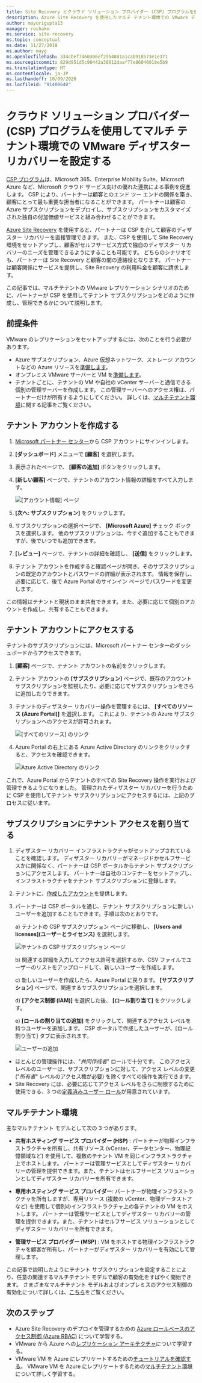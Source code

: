 ```yaml
---
title: Site Recovery とクラウド ソリューション プロバイダー (CSP) プログラムを使用してマルチ テナント環境で Azure への VMware ディザスター リカバリーを設定する | Microsoft Docs
description: Azure Site Recovery を使用したマルチ テナント環境での VMware ディザスター リカバリーを設定する方法について説明します。
author: mayurigupta13
manager: rochakm
ms.service: site-recovery
ms.topic: conceptual
ms.date: 11/27/2018
ms.author: mayg
ms.openlocfilehash: 334cbef7460306ef2954881a1cab918573e1e371
ms.sourcegitcommit: 829d951d5c90442a38012daaf77e86046018e5b9
ms.translationtype: HT
ms.contentlocale: ja-JP
ms.lasthandoff: 10/09/2020
ms.locfileid: "91400640"
---
```

# <a name="set-up-vmware-disaster-recovery-in-a-multi-tenancy-environment-with-the-cloud-solution-provider-csp-program"></a>クラウド ソリューション プロバイダー (CSP) プログラムを使用してマルチ テナント環境での VMware ディザスター リカバリーを設定する

[CSP プログラム](https://partner.microsoft.com/cloud-solution-provider)は、Microsoft 365、Enterprise Mobility Suite、Microsoft Azure など、Microsoft クラウド サービス向けの優れた連携による事例を促進します。 CSP により、パートナーは顧客とのエンド ツー エンドの関係を築き、顧客にとって最も重要な担当者になることができます。 パートナーは顧客の Azure サブスクリプションをデプロイし、サブスクリプションをカスタマイズされた独自の付加価値サービスと組み合わせることができます。

[Azure Site Recovery](site-recovery-overview.md) を使用すると、パートナーは CSP を介して顧客のディザスター リカバリーを直接管理できます。 また、CSP を使用して Site Recovery 環境をセットアップし、顧客がセルフサービス方式で独自のディザスター リカバリーのニーズを管理できるようにすることも可能です。 どちらのシナリオでも、パートナーは Site Recovery と顧客の間の連絡役となります。 パートナーは顧客関係にサービスを提供し、Site Recovery の利用料金を顧客に請求します。

この記事では、マルチテナントの VMware レプリケーション シナリオのために、パートナーが CSP を使用してテナント サブスクリプションをどのように作成し、管理できるかについて説明します。

## <a name="prerequisites"></a>前提条件

VMware のレプリケーションをセットアップするには、次のことを行う必要があります。

- Azure サブスクリプション、Azure 仮想ネットワーク、ストレージ アカウントなどの Azure リソースを[準備します](tutorial-prepare-azure.md)。
- オンプレミス VMware サーバーと VM を[準備します](vmware-azure-tutorial-prepare-on-premises.md)。
- テナントごとに、テナントの VM や自社の vCenter サーバーと通信できる個別の管理サーバーを作成します。 この管理サーバーへのアクセス権は、パートナーだけが所有するようにしてください。 詳しくは、[マルチテナント環境](vmware-azure-multi-tenant-overview.md)に関する記事をご覧ください。

## <a name="create-a-tenant-account"></a>テナント アカウントを作成する

1. [Microsoft パートナー センター](https://partnercenter.microsoft.com/)から CSP アカウントにサインインします。
2. **[ダッシュボード]** メニューで **[顧客]** を選択します。
3. 表示されたページで、 **[顧客の追加]** ボタンをクリックします。
4. **[新しい顧客]** ページで、テナントのアカウント情報の詳細をすべて入力します。

    ![[アカウント情報] ページ](./media/vmware-azure-multi-tenant-csp-disaster-recovery/customer-add-filled.png)

5. **[次へ: サブスクリプション]** をクリックします。
6. サブスクリプションの選択ページで、 **[Microsoft Azure]** チェック ボックスを選択します。 他のサブスクリプションは、今すぐ追加することもできますが、後でいつでも追加できます。
7. **[レビュー]** ページで、テナントの詳細を確認し、 **[送信]** をクリックします。
8. テナント アカウントを作成すると確認ページが開き、そのサブスクリプションの既定のアカウントとパスワードの詳細が表示されます。 情報を保存し、必要に応じて、後で Azure Portal のサインイン ページでパスワードを変更します。

この情報はテナントと現状のまま共有できます。また、必要に応じて個別のアカウントを作成し、共有することもできます。

## <a name="access-the-tenant-account"></a>テナント アカウントにアクセスする

テナントのサブスクリプションには、Microsoft パートナー センターのダッシュボードからアクセスできます。

1. **[顧客]** ページで、テナント アカウントの名前をクリックします。
2. テナント アカウントの **[サブスクリプション]** ページで、既存のアカウント サブスクリプションを監視したり、必要に応じてサブスクリプションをさらに追加したりできます。
3. テナントのディザスター リカバリー操作を管理するには、 **[すべてのリソース (Azure Portal)]** を選択します。 これにより、テナントの Azure サブスクリプションへのアクセスが許可されます。

    ![[すべてのリソース] のリンク](./media/vmware-azure-multi-tenant-csp-disaster-recovery/all-resources-select.png)  

4. Azure Portal の右上にある Azure Active Directory のリンクをクリックすると、アクセスを確認できます。

    ![Azure Active Directory のリンク](./media/vmware-azure-multi-tenant-csp-disaster-recovery/aad-admin-display.png)

これで、Azure Portal からテナントのすべての Site Recovery 操作を実行および管理できるようになりました。 管理されたディザスター リカバリーを行うために CSP を使用してテナント サブスクリプションにアクセスするには、上記のプロセスに従います。

## <a name="assign-tenant-access-to-the-subscription"></a>サブスクリプションにテナント アクセスを割り当てる

1. ディザスター リカバリー インフラストラクチャがセットアップされていることを確認します。 ディザスター リカバリーがマネージドかセルフサービスかに関係なく、パートナーは CSP ポータルからテナント サブスクリプションにアクセスします。 パートナーは自社のコンテナーをセットアップし、インフラストラクチャをテナント サブスクリプションに登録します。
2. テナントに、[作成したアカウント](#create-a-tenant-account)を提供します。
3. パートナーは CSP ポータルを通じ、テナント サブスクリプションに新しいユーザーを追加することもできます。手順は次のとおりです。

    a) テナントの CSP サブスクリプション ページに移動し、 **[Users and licenses]\(ユーザーとライセンス\)** を選択します。

      ![テナントの CSP サブスクリプション ページ](./media/vmware-azure-multi-tenant-csp-disaster-recovery/users-and-licences.png)

    b) 関連する詳細を入力してアクセス許可を選択するか、CSV ファイルでユーザーのリストをアップロードして、新しいユーザーを作成します。
    
    c) 新しいユーザーを作成したら、Azure Portal に戻ります。 **[サブスクリプション]** ページで、関連するサブスクリプションを選択します。

    d) **[アクセス制御 (IAM)]** を選択した後、 **[ロール割り当て]** をクリックします。

    e) **[ロールの割り当ての追加]** をクリックして、関連するアクセス レベルを持つユーザーを追加します。 CSP ポータルで作成したユーザーが、[ロール割り当て] タブに表示されます。

      ![ユーザーの追加](./media/vmware-azure-multi-tenant-csp-disaster-recovery/add-user-subscription.png)

- ほとんどの管理操作には、"*共同作成者*" ロールで十分です。 このアクセス レベルのユーザーは、サブスクリプションに対して、アクセス レベルの変更 ("*所有者*" レベルのアクセス権が必要) を除くすべての操作を実行できます。
- Site Recovery には、必要に応じてアクセス レベルをさらに制限するために使用できる、3 つの[定義済みユーザー ロール](site-recovery-role-based-linked-access-control.md)が用意されています。

## <a name="multi-tenant-environments"></a>マルチテナント環境

主なマルチテナント モデルとして次の 3 つがあります。

* **共有ホスティング サービス プロバイダー (HSP)** : パートナーが物理インフラストラクチャを所有し、共有リソース (vCenter、データセンター、物理記憶領域など) を使用して、複数のテナント VM を同じインフラストラクチャ上でホストします。 パートナーは管理サービスとしてディザスター リカバリーの管理を提供できます。また、テナントはセルフサービス ソリューションとしてディザスター リカバリーを所有できます。

* **専用ホスティング サービス プロバイダー**: パートナーが物理インフラストラクチャを所有しますが、専用リソース (複数の vCenter、物理データストアなど) を使用して個別のインフラストラクチャ上の各テナントの VM をホストします。 パートナーは管理サービスとしてディザスター リカバリーの管理を提供できます。また、テナントはセルフサービス ソリューションとしてディザスター リカバリーを所有できます。

* **管理サービス プロバイダー (MSP)** : VM をホストする物理インフラストラクチャを顧客が所有し、パートナーがディザスター リカバリーを有効にして管理します。

この記事で説明したようにテナント サブスクリプションを設定することにより、任意の関連するマルチテナント モデルで顧客の有効化をすばやく開始できます。 さまざまなマルチテナント モデルおよびオンプレミスのアクセス制御の有効化について詳しくは、[こちら](vmware-azure-multi-tenant-overview.md)をご覧ください。

## <a name="next-steps"></a>次のステップ
- Azure Site Recovery のデプロイを管理するための [Azure ロールベースのアクセス制御 (Azure RBAC)](site-recovery-role-based-linked-access-control.md) について学習する。
- VMware から Azure への[レプリケーション アーキテクチャ](vmware-azure-architecture.md)について学習する。
- VMware VM を Azure にレプリケートするための[チュートリアルを確認する](vmware-azure-tutorial.md)。
VMware VM を Azure にレプリケートするための[マルチテナント環境](vmware-azure-multi-tenant-overview.md)について詳しく学習する。
